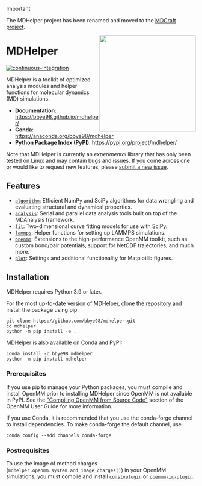 > [!IMPORTANT]
> The MDHelper project has been renamed and moved to the
[MDCraft project](https://github.com/bbye98/mdcraft).

<img src="https://raw.githubusercontent.com/bbye98/mdhelper/main/assets/logo.png" align="right" width="256"/>

# MDHelper

[![continuous-integration](https://github.com/bbye98/mdhelper/actions/workflows/ci.yml/badge.svg)](https://github.com/bbye98/mdhelper/actions/workflows/ci.yml)

MDHelper is a toolkit of optimized analysis modules and helper
functions for molecular dynamics (MD) simulations.

* **Documentation**: https://bbye98.github.io/mdhelper/
* **Conda**: https://anaconda.org/bbye98/mdhelper
* **Python Package Index (PyPI)**: https://pypi.org/project/mdhelper/

Note that MDHelper is currently an *experimental* library that has
only been tested on Linux and may contain bugs and issues. If you come
across one or would like to request new features, please
[submit a new issue](https://github.com/bbye98/mdhelper/issues/new).

## Features

* [`algorithm`](https://github.com/bbye98/mdhelper/tree/main/src/mdhelper/algorithm):
Efficient NumPy and SciPy algorithms for data wrangling and evaluating
structural and dynamical properties.
* [`analysis`](https://github.com/bbye98/mdhelper/tree/main/src/mdhelper/analysis):
Serial and parallel data analysis tools built on top of the MDAnalysis
framework.
* [`fit`](https://github.com/bbye98/mdhelper/tree/main/src/mdhelper/fit):
Two-dimensional curve fitting models for use with SciPy.
* [`lammps`](https://github.com/bbye98/mdhelper/tree/main/src/mdhelper/lammps):
Helper functions for setting up LAMMPS simulations.
* [`openmm`](https://github.com/bbye98/mdhelper/tree/main/src/mdhelper/openmm):
Extensions to the high-performance OpenMM toolkit, such as custom
bond/pair potentials, support for NetCDF trajectories, and much more.
* [`plot`](https://github.com/bbye98/mdhelper/tree/main/src/mdhelper/plot):
Settings and additional functionality for Matplotlib figures.

## Installation

MDHelper requires Python 3.9 or later.

For the most up-to-date version of MDHelper, clone the repository and install
the package using pip:

    git clone https://github.com/bbye98/mdhelper.git
    cd mdhelper
    python -m pip install -e .

MDHelper is also available on Conda and PyPI:

    conda install -c bbye98 mdhelper
    python -m pip install mdhelper

### Prerequisites

If you use pip to manage your Python packages, you must compile and
install OpenMM prior to installing MDHelper since OpenMM is not
available in PyPI. See the
["Compiling OpenMM from Source Code"](http://docs.openmm.org/latest/userguide/library/02_compiling.html)
section of the OpenMM User Guide for more information.

If you use Conda, it is recommended that you use the conda-forge
channel to install dependencies. To make conda-forge the default
channel, use

    conda config --add channels conda-forge

### Postrequisites

To use the image of method charges
(`mdhelper.openmm.system.add_image_charges()`) in your OpenMM simulations, you must
compile and install [`constvplugin`](https://github.com/scychon/openmm_constV) or
[`openmm-ic-plugin`](https://github.com/bbye98/mdhelper/tree/main/lib/openmm-ic-plugin).